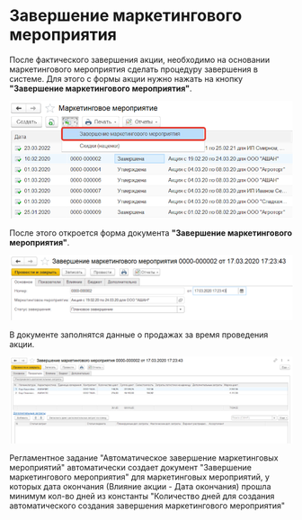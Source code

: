 # Завершение маркетингового мероприятия

После фактического завершения акции, необходимо на основании маркетингового мероприятия сделать процедуру завершения в системе. Для этого с формы акции нужно нажать на кнопку **"Завершение маркетингового мероприятия"**.

[![1][1]][1]

После этого откроется форма документа **"Завершение маркетингового мероприятия"**.

[![2][2]][2]

В документе заполнятся данные о продажах за время проведения акции.

[![3][3]][3]

Регламентное задание "Автоматическое завершение маркетинговых мероприятий" автоматически создает документ "Завершение маркетингового мероприятия" для маркетинговых мероприятий, у которых дата окончания (Влияние акции - Дата окончания) прошла минимум кол-во дней из константы "Количество дней для создания автоматического создания завершения маркетингового мероприятия" 

[1]: CompletionMarketingEvent.assets/1.png
[2]: CompletionMarketingEvent.assets/2.png
[3]: CompletionMarketingEvent.assets/3.png